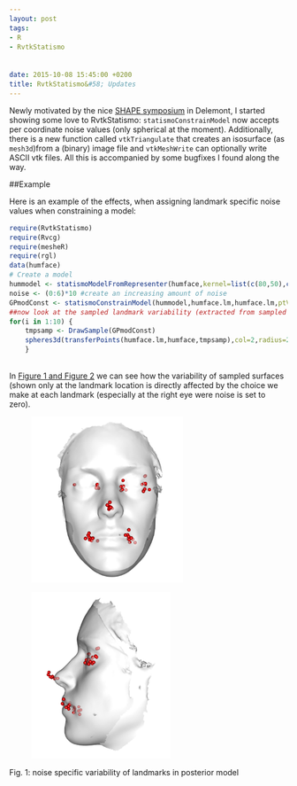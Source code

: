 ```yaml
---
layout: post
tags: 
- R 
- RvtkStatismo


date: 2015-10-08 15:45:00 +0200
title: RvtkStatismo&#58; Updates
---
```


Newly motivated by the nice [SHAPE symposium](http://www.shapesymposium.org/) in Delemont, I started showing some love to RvtkStatismo: ```statismoConstrainModel``` now accepts per coordinate noise values (only spherical at the moment). Additionally, there is a new function called ```vtkTriangulate``` that creates an isosurface (as ```mesh3d```)from a (binary) image file and ```vtkMeshWrite``` can optionally write ASCII vtk files. All this is accompanied by some bugfixes I found along the way.

##Example

Here is an example of the effects, when assigning landmark specific noise values when constraining a model:


```r
require(RvtkStatismo)
require(Rvcg)
require(mesheR)
require(rgl)
data(humface)
# Create a model
hummodel <- statismoModelFromRepresenter(humface,kernel=list(c(80,50),c(20,40)))
noise <- (0:6)*10 #create an increasing amount of noise
GPmodConst <- statismoConstrainModel(hummodel,humface.lm,humface.lm,ptValueNoise = noise)
##now look at the sampled landmark variability (extracted from sampled surfaces via mesheR::transferPoints)
for(i in 1:10) {
    tmpsamp <- DrawSample(GPmodConst)
    spheres3d(transferPoints(humface.lm,humface,tmpsamp),col=2,radius=2)
    }
    
```

In <a href="#Fig1"> Figure 1 and Figure 2</a> we can see how the variability of sampled surfaces (shown only at the landmark location is directly affected by the choice we make at each landmark (especially at the right eye were noise is set to zero).

<a id="Fig1"></a>

<figure class="left">
    <img rel="zoom" src="/resources/images/samplefront.png" alt="frontalview" height="300" >
    

</figure> 
<figure >
<img rel="zoom" src="/resources/images/samplelat.png" alt="lateralview" height="300" >  
</figure>   
 <figcaption>Fig. 1: noise specific variability of landmarks in posterior model</figcaption>

</br>